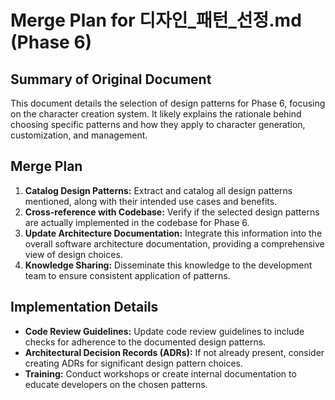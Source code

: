 # Merge Plan for 디자인_패턴_선정.md (Phase 6)

## Summary of Original Document
This document details the selection of design patterns for Phase 6, focusing on the character creation system. It likely explains the rationale behind choosing specific patterns and how they apply to character generation, customization, and management.

## Merge Plan
1.  **Catalog Design Patterns:** Extract and catalog all design patterns mentioned, along with their intended use cases and benefits.
2.  **Cross-reference with Codebase:** Verify if the selected design patterns are actually implemented in the codebase for Phase 6.
3.  **Update Architecture Documentation:** Integrate this information into the overall software architecture documentation, providing a comprehensive view of design choices.
4.  **Knowledge Sharing:** Disseminate this knowledge to the development team to ensure consistent application of patterns.

## Implementation Details
-   **Code Review Guidelines:** Update code review guidelines to include checks for adherence to the documented design patterns.
-   **Architectural Decision Records (ADRs):** If not already present, consider creating ADRs for significant design pattern choices.
-   **Training:** Conduct workshops or create internal documentation to educate developers on the chosen patterns.
